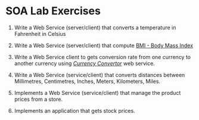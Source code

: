 SOA Lab Exercises
=================

1) Write a Web Service (server/client) that converts a temperature in Fahrenheit in Celsius

2) Write a Web Service (server/client) that compute [BMI - Body Mass Index](https://en.wikipedia.org/wiki/Body_mass_index)

3) Write a Web Service client to gets conversion rate from one currency to another currency using _[Currency Convertor](http://www.webservicex.com/New/Home/ServiceDetail/10)_ web service.

4) Write a Web Service (service/client) that converts distances between Millimetres, Centimetres, Inches, Meters, Kilometers, Miles.

5) Implements a Web Service (service/client) that manage the product prices from a store.

6) Implements an application that gets stock prices.

